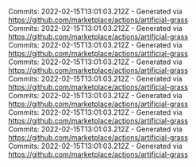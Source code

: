 Commits: 2022-02-15T13:01:03.212Z - Generated via https://github.com/marketplace/actions/artificial-grass
<br>
Commits: 2022-02-15T13:01:03.212Z - Generated via https://github.com/marketplace/actions/artificial-grass
<br>
Commits: 2022-02-15T13:01:03.212Z - Generated via https://github.com/marketplace/actions/artificial-grass
<br>
Commits: 2022-02-15T13:01:03.212Z - Generated via https://github.com/marketplace/actions/artificial-grass
<br>
Commits: 2022-02-15T13:01:03.212Z - Generated via https://github.com/marketplace/actions/artificial-grass
<br>
Commits: 2022-02-15T13:01:03.212Z - Generated via https://github.com/marketplace/actions/artificial-grass
<br>
Commits: 2022-02-15T13:01:03.212Z - Generated via https://github.com/marketplace/actions/artificial-grass
<br>
Commits: 2022-02-15T13:01:03.212Z - Generated via https://github.com/marketplace/actions/artificial-grass
<br>
Commits: 2022-02-15T13:01:03.212Z - Generated via https://github.com/marketplace/actions/artificial-grass
<br>
